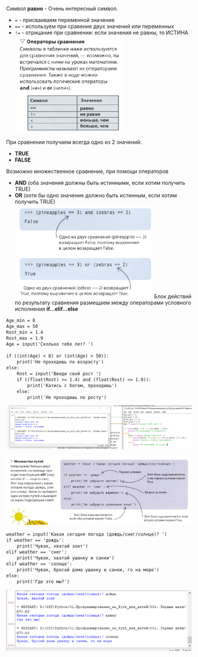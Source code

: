 Символ **равно** - Очень интересный символ.
- ```=``` - присваиваем переменной значение
- ```==``` - используем при сравение двух значений или переменных
- ```!=``` - отрицание при сравнении: если значения не равны, то ИСТИНА
![](../_pictures/Pasted_image_20250304195617.png)

При сравнении получаем всегда одно из 2 значений:
- **TRUE**
- **FALSE**

Возможно множественное сравнение, при помощи операторов
- **AND** (оба значения должны быть истинными, если хотим получить TRUE)
- **OR** (хотя бы одно значение должно быть истинным, если хотим получить TRUE)
![](../_pictures/Pasted_image_20250304195935.png)
 Блок действий по результату сравнения размещаем между операторами условного исполнения **if...elif...else**

```
Age_min = 8
Age_max = 50
Rost_min = 1.4
Rost_max = 1.9
Age = input('Сколько тебе лет? ')

if ((int(Age) < 8) or (int(Age) > 50)):
    print('Не проходишь по возрасту')    
else:
    Rost = input('Введи свой рост ')
    if ((float(Rost) >= 1.4) and (float(Rost) <= 1.9)):
        print('Катись с богом, проходишь')
    else:
        print('Не проходишь по росту')
```

![](../_pictures/Pasted_image_20250304202437.png)

![](../_pictures/Pasted_image_20250304202953.png)

```
weather = input('Какая сегодня погода (дождь/снег/солнце)? ')
if weather == 'дождь':
    print('Чувак, хватай зонт')
elif weather == 'снег':
    print('Чувак, хватай ушанку и санки')
elif weather == 'солнце':
    print('Чувак, бросай дома ушанку и санки, го на море')
else:
    print('Где это мы?')
```

![](../_pictures/Pasted_image_20250304203533.png)